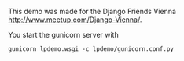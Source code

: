 This demo was made for the Django Friends Vienna http://www.meetup.com/Django-Vienna/.

You start the gunicorn server with 
```
gunicorn lpdemo.wsgi -c lpdemo/gunicorn.conf.py
```